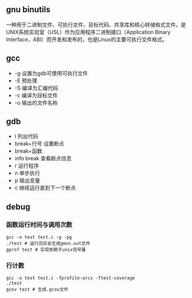 ## gnu binutils
一种用于二进制文件、可执行文件、目标代码、共享库和核心转储格式文件。是UNIX系统实验室（USL）作为应用程序二进制接口（Application Binary Interface，ABI）而开发和发布的，也是Linux的主要可执行文件格式。

## gcc
 * -g 设置为gdb可使用可执行文件
 * -E 预处理
 * -S 编译为汇编代码
 * -c 编译为目标文件
 * -o 输出的文件名称

## gdb
 * l 列出代码
 * break+行号 设置断点
 * break+函数
 * info break 查看断点信息
 * r 运行程序
 * n 单步执行
 * p 输出变量
 * c 继续运行直到下一个断点

## debug
### 函数运行时间与调用次数
```
gcc -o test test.c -g -pg
./test # 运行完后会生成gmon.out文件
gprof test # 实现依赖于unix信号量
```
### 行计数
```
gcc -o test test.c -fprofile-arcs -ftest-coverage
./test
gcov test # 生成.gcov文件
```
